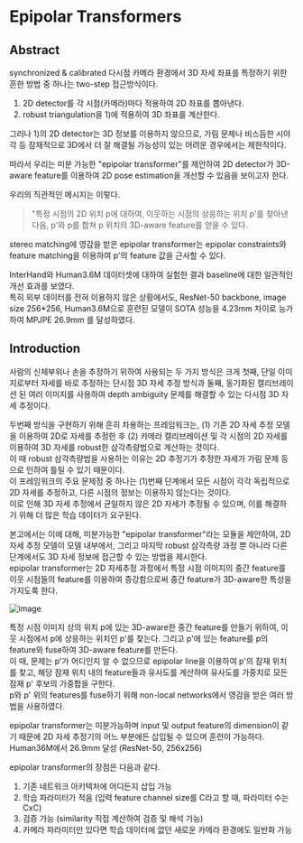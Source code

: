 # Epipolar Transformers

## Abstract
synchronized & calibrated 다시점 카메라 환경에서 3D 자세 좌표를 특정하기 위한 흔한 방법 중 하나는 two-step 접근방식이다.  
1) 2D detector를 각 시점(카메라)마다 적용하여 2D 좌표를 뽑아낸다.  
2) robust triangulation을 1)에 적용하여 3D 좌표를 계산한다.  

그러나 1)의 2D detector는 3D 정보를 이용하지 않으므로, 가림 문제나 비스듬한 시야각 등 잠재적으로 3D에서 더 잘 해결될 가능성이 있는 어려운 경우에서는 제한적이다.  

따라서 우리는 미분 가능한 "epipolar transformer"를 제안하여 2D detector가 3D-aware feature를 이용하여 2D pose estimation을 개선할 수 있음을 보이고자 한다.  

우리의 직관적인 메시지는 이렇다.  
 > "특정 시점의 2D 위치 p에 대하여, 이웃하는 시점의 상응하는 위치 p'를 찾아낸 다음, p'와 p를 합쳐 p 위치의 3D-aware feature를 얻을 수 있다.  

stereo matching에 영감을 받은 epipolar transformer는 epipolar constraints와 feature matching을 이용하여 p'의 feature 값을 근사할 수 있다.

InterHand와 Human3.6M 데이터셋에 대하여 실험한 결과 baseline에 대한 일관적인 개선 효과를 보였다.  
특히 외부 데이터를 전혀 이용하지 않은 상황에서도, ResNet-50 backbone, image size 256*256, Human3.6M으로 훈련된 모델이 SOTA 성능을 4.23mm 차이로 능가하여 MPJPE 26.9mm 를 달성하였다.  

## Introduction
사람의 신체부위나 손을 추정하기 위하여 사용되는 두 가지 방식은 크게 첫째, 단일 이미지로부터 자세를 바로 추정하는 단시점 3D 자세 추정 방식과 둘째, 동기화된 캘리브레이션 된 여러 이미지를 사용하여 depth ambiguity 문제를 해결할 수 있는 다시점 3D 자세 추정이다.  

두번째 방식을 구현하기 위해 흔히 차용하는 프레임워크는, (1) 기존 2D 자세 추정 모델을 이용하여 2D로 자세를 추정한 후 (2) 카메라 캘리브레이션 및 각 시점의 2D 자세를 이용하여 3D 자세를 robust한 삼각측량법으로 계산하는 것이다.  
이 때 robust 삼각측량법을 사용하는 이유는 2D 추정기가 추정한 자세가 가림 문제 등으로 인하여 틀릴 수 있기 때문이다.  
이 프레임워크의 주요 문제점 중 하나는 (1)번째 단계에서 모든 시점이 각각 독립적으로 2D 자세를 추정하고, 다른 시점의 정보는 이용하지 않는다는 것이다.  
이로 인해 3D 자세 추정에서 균일하지 않은 2D 자세가 추정될 수 있으며, 이를 해결하기 위해 더 많은 학습 데이터가 요구된다.  

본고에서는 이에 대해, 미분가능한 "epipolar transformer"라는 모듈을 제안하여, 2D 자세 추정 모델이 모델 내부에서, 그리고 마지막 robust 삼각측량 과정 뿐 아니라 다른 단계에서도 3D 자세 정보에 접근할 수 있는 방법을 제시한다.  
epipolar transformer는 2D 자세추정 과정에서 특정 시점 이미지의 중간 feature를 이웃 시점들의 feature를 이용하여 증강함으로써 중간 feature가 3D-aware한 특성을 가지도록 한다.  

![image](https://user-images.githubusercontent.com/48943581/124526917-16b1f780-de3f-11eb-8c2a-4f29c1a3d9fc.png)

특정 시점 이미지 상의 위치 p에 있는 3D-aware한 중간 feature를 만들기 위하여, 이웃 시점에서 p에 상응하는 위치인 p'를 찾는다. 그리고 p'에 있는 feature를 p의 feature와 fuse하여 3D-aware feature를 만든다.  
이 때, 문제는 p'가 어디인지 알 수 없으므로 epipolar line을 이용하여 p'의 잠재 위치를 찾고, 해당 잠재 위치 내의 feature들과 유사도를 계산하여 유사도를 가중치로 모든 잠재 p' 후보의 가중합을 구한다.  
p와 p' 위의 features를 fuse하기 위해 non-local networks에서 영감을 받은 여러 방법을 사용하였다.  

epipolar transformer는 미분가능하며 input 및 output feature의 dimension이 같기 때문에 2D 자세 추정기의 어느 부분에든 삽입될 수 있으며 훈련이 가능하다.    
Human36M에서 26.9mm 달성 (ResNet-50, 256x256)  

epipolar transformer의 장점은 다음과 같다.  
1. 기존 네트워크 아키텍처에 어디든지 삽입 가능  
2. 학습 파라미터가 적음 (입력 feature channel size를 C라고 할 때, 파라미터 수는 CxC)  
3. 검증 가능 (similarity 직접 계산하여 검증 및 해석 가능)  
4. 카메라 파라미터만 있다면 학습 데이터에 없던 새로운 카메라 환경에도 일반화 가능  
